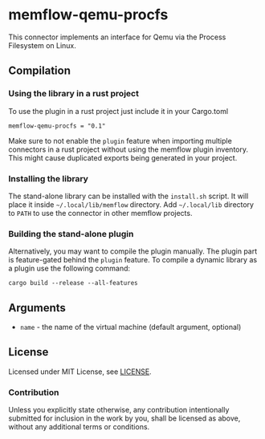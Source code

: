# memflow-qemu-procfs

This connector implements an interface for Qemu via the Process Filesystem on Linux.

## Compilation

### Using the library in a rust project

To use the plugin in a rust project just include it in your Cargo.toml

```
memflow-qemu-procfs = "0.1"
```

Make sure to not enable the `plugin` feature when importing multiple
connectors in a rust project without using the memflow plugin inventory.
This might cause duplicated exports being generated in your project.

### Installing the library

The stand-alone library can be installed with the `install.sh` script. It will place it inside `~/.local/lib/memflow` directory. Add `~/.local/lib` directory to `PATH` to use the connector in other memflow projects.

### Building the stand-alone plugin

Alternatively, you may want to compile the plugin manually. The plugin part is feature-gated behind the `plugin` feature.
To compile a dynamic library as a plugin use the following command:

```cargo build --release --all-features```

## Arguments

- `name` - the name of the virtual machine (default argument, optional)

## License

Licensed under MIT License, see [LICENSE](LICENSE).

### Contribution

Unless you explicitly state otherwise, any contribution intentionally submitted for inclusion in the work by you, shall be licensed as above, without any additional terms or conditions.
